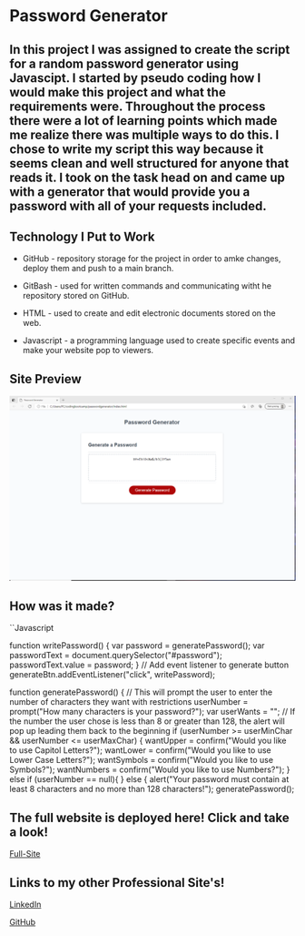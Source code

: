 # Password Generator

## In this project I was assigned to create the script for a random password generator using Javascipt. I started by pseudo coding how I would make this project and what the requirements were. Throughout the process there were a lot of learning points which made me realize there was multiple ways to do this. I chose to write my script this way because it seems clean and well structured for anyone that reads it. I took on the task head on and came up with a generator that would provide you a password with all of your requests included.

## Technology I Put to Work
- GitHub - repository storage for the project in order to amke changes, deploy them and push to a main branch. 

- GitBash - used for written commands and communicating witht he repository stored on GitHub.

- HTML - used to create and edit electronic documents stored on the web.

- Javascript - a programming language used to create specific events and make your website pop to viewers.

## Site Preview

![Site](assets/images/preview.png)

## How was it made?
``Javascript

function writePassword() {
  var password = generatePassword();
  var passwordText = document.querySelector("#password");
  passwordText.value = password;
}
// Add event listener to generate button
generateBtn.addEventListener("click", writePassword);

function generatePassword() {
      // This will prompt the user to enter the number of characters they want with restrictions
    userNumber = prompt("How many characters is your password?");
    var userWants = "";
      // If the number the user chose is less than 8 or greater than 128, the alert will pop up leading them back to the beginning
    if (userNumber >= userMinChar && userNumber <= userMaxChar) {
      wantUpper = confirm("Would you like to use Capitol Letters?");
      wantLower = confirm("Would you like to use Lower Case Letters?");
      wantSymbols = confirm("Would you like to use Symbols?");
      wantNumbers = confirm("Would you like to use Numbers?");
    } else if (userNumber == null){
    } else {
        alert("Your password must contain at least 8 characters and no more than 128 characters!");
        generatePassword();

## The full website is deployed here! Click and take a look!

[Full-Site](https://dnovelli1.github.io/passwordgenerator/)

## Links to my other Professional Site's!

[LinkedIn](https://www.linkedin.com/in/david-jacob-novelli/)

[GitHub](https://github.com/dnovelli1)

